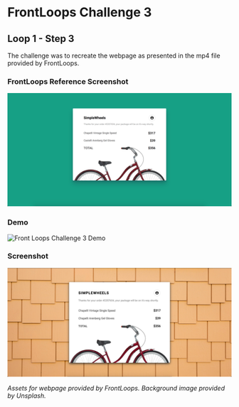 # FrontLoops Challenge 3
## Loop 1 - Step 3

The challenge was to recreate the webpage as presented in the mp4 file provided by FrontLoops.

### FrontLoops Reference Screenshot

![Front Loops Challenge 3 Reference Screenshot](design/frontloops-reference-screenshot.png)

### Demo

![Front Loops Challenge 3 Demo](https://media.giphy.com/media/Uuwrtl1beFCIC93swJ/giphy.gif)

### Screenshot

![Front Loops Challenge 3 Output Screenshot](final-product-screenshot.png)

*Assets for webpage provided by FrontLoops. Background image provided by Unsplash.*
